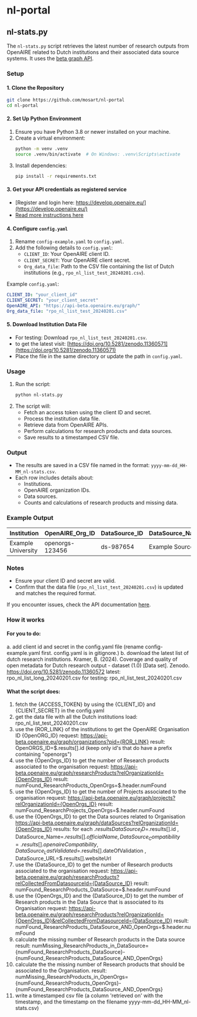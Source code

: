 # nl-portal

## nl-stats.py

The `nl-stats.py` script retrieves the latest number of research outputs from OpenAIRE related to Dutch institutions and their associated data source systems. It uses the [beta graph API](https://graph.openaire.eu/docs/apis/graph-api/).

### Setup

#### 1. Clone the Repository
```bash
git clone https://github.com/mosart/nl-portal
cd nl-portal
```

#### 2. Set Up Python Environment
1. Ensure you have Python 3.8 or newer installed on your machine.
2. Create a virtual environment:
   ```bash
   python -m venv .venv
   source .venv/bin/activate  # On Windows: .venv\Scripts\activate
   ```
3. Install dependencies:
   ```bash
   pip install -r requirements.txt
   ```

#### 3. Get your API credentials as registered service
* [Register and login here: https://develop.openaire.eu/](https://develop.openaire.eu/)
* [Read more instructions here](https://graph.openaire.eu/docs/apis/authentication#registered-services)

#### 4. Configure `config.yaml`
1. Rename `config-example.yaml` to `config.yaml`.
2. Add the following details to `config.yaml`:
   - `CLIENT_ID`: Your OpenAIRE client ID.
   - `CLIENT_SECRET`: Your OpenAIRE client secret.
   - `Org_data_file`: Path to the CSV file containing the list of Dutch institutions (e.g., `rpo_nl_list_test_20240201.csv`).

Example `config.yaml`:
```yaml
CLIENT_ID: "your_client_id"
CLIENT_SECRET: "your_client_secret"
OpenAIRE_API: "https://api-beta.openaire.eu/graph/"
Org_data_file: "rpo_nl_list_test_20240201.csv"
```

#### 5. Download Institution Data File
- For testing: Download `rpo_nl_list_test_20240201.csv`.
- to get the latest visit: [https://doi.org/10.5281/zenodo.11360571](https://doi.org/10.5281/zenodo.11360571)
- Place the file in the same directory or update the path in `config.yaml`.

### Usage

1. Run the script:
   ```bash
   python nl-stats.py
   ```
2. The script will:
   - Fetch an access token using the client ID and secret.
   - Process the institution data file.
   - Retrieve data from OpenAIRE APIs.
   - Perform calculations for research products and data sources.
   - Save results to a timestamped CSV file.

### Output
- The results are saved in a CSV file named in the format: `yyyy-mm-dd_HH-MM_nl-stats.csv`.
- Each row includes details about:
  - Institutions.
  - OpenAIRE organization IDs.
  - Data sources.
  - Counts and calculations of research products and missing data.

### Example Output

| Institution       | OpenAIRE_Org_ID  | DataSource_ID | DataSource_Name | Num_Research_Products_Org | Num_Research_Products_DS | Num_Missing_DS | Num_Missing_Org |
|-------------------|------------------|---------------|-----------------|---------------------------|--------------------------|----------------|-----------------|
| Example University | openorgs-123456 | ds-987654     | Example Source  | 1000                      | 800                      | 200            | 50              |

### Notes
- Ensure your client ID and secret are valid.
- Confirm that the data file (`rpo_nl_list_test_20240201.csv`) is updated and matches the required format.

If you encounter issues, check the API documentation [here](https://graph.openaire.eu/docs/apis/graph-api/).

### How it works

#### For you to do: 
a. add client id and secret in the config.yaml file (rename config-example.yaml first. config.yaml is in gitignore.)
b. download the latest list of dutch research institutions. Kramer, B. (2024). Coverage and quality of open metadata for Dutch research output - dataset (1.0) [Data set]. Zenodo. https://doi.org/10.5281/zenodo.11360572
latest: rpo_nl_list_long_20240201.csv
for testing: rpo_nl_list_test_20240201.csv

#### What the script does: 
1. fetch the {ACCESS_TOKEN} by using the {CLIENT_ID} and {CLIENT_SECRET} in the config.yaml
2. get the data file with all the Dutch institutions
    load: rpo_nl_list_test_20240201.csv
3. use the {ROR_LINK} of the institutions to get the OpenAIRE Organisation ID {OpenORG_ID}
    request: https://api-beta.openaire.eu/graph/organizations?pid={ROR_LINK}
    result: OpenORGS_ID=$.results[].id (keep only id's that do have a prefix containing "openorgs")
4. use the {OpenOrgs_ID} to get the number of Research products associated to the organisation
    request: https://api-beta.openaire.eu/graph/researchProducts?relOrganizationId={OpenOrgs_ID}
    result: numFound_ResearchProducts_OpenOrgs=$.header.numFound
5. use the {OpenOrgs_ID} to get the number of Projects associated to the organisation
    request: https://api-beta.openaire.eu/graph/projects?relOrganizationId={OpenOrgs_ID}
    result: numFound_ResearchProjects_OpenOrgs=$.header.numFound
6. use the {OpenOrgs_ID} to get the Data sources related to Organisation
    https://api-beta.openaire.eu/graph/dataSources?relOrganizationId={OpenOrgs_ID}
    results: for each $.results DataSource_ID=$.results[].id , DataSource_Name=$.results[].officialName , DataSource_Compatibility=.results[].openaireCompatibility , DataSource_LastValidated=$.results[].dateOfValidation , DataSource_URL=$.results[].websiteUrl
7. use the {DataSource_ID} to get the number of Research products associated to the organisation
    request: https://api-beta.openaire.eu/graph/researchProducts?relCollectedFromDatasourceId={DataSource_ID}
    result: numFound_ResearchProducts_DataSource=$.header.numFound
8. use the {OpenOrgs_ID} and the {DataSource_ID} to get the number of Research products in the Data Source that is associated to its Organisation
    request: https://api-beta.openaire.eu/graph/researchProducts?relOrganizationId={OpenOrgs_ID}&relCollectedFromDatasourceId={DataSource_ID}
    result: numFound_ResearchProducts_DataSource_AND_OpenOrgs=$.header.numFound
9. calculate the missing number of Research products in the Data source
    result: numMissing_ResearchProducts_in_DataSource={numFound_ResearchProducts_DataSource}-{numFound_ResearchProducts_DataSource_AND_OpenOrgs}
10. calculate the the missing number of Research products that should be associated to the Organisation.
    result: numMissing_ResearchProducts_in_OpenOrgs={numFound_ResearchProducts_OpenOrgs}-{numFound_ResearchProducts_DataSource_AND_OpenOrgs}
11. write a timestamped csv file (a column 'retrieved on' with the timestamp, and the timestamp on the filename yyyy-mm-dd_HH-MM_nl-stats.csv)
